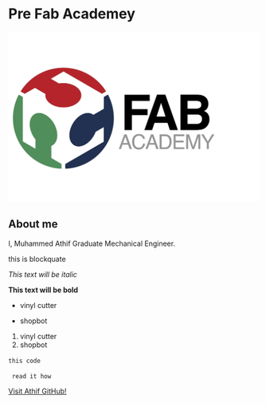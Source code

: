 # Pre Fab Academey


![fablogo](/img/fablogo.jpg)


## About me

I, Muhammed Athif  Graduate Mechanical Engineer.
 
 
 
this is blockquate

*This text will be italic*

**This text will be bold**


* vinyl cutter
- shopbot

1. vinyl cutter
2. shopbot

`this code`

``` read it how```


[Visit Athif GitHub!](https://www.mathif.github.io
)

